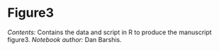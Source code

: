 # Figure3
*Contents:* Contains the data and script in R to produce the manuscript figure3. *Notebook author:* Dan Barshis. 
